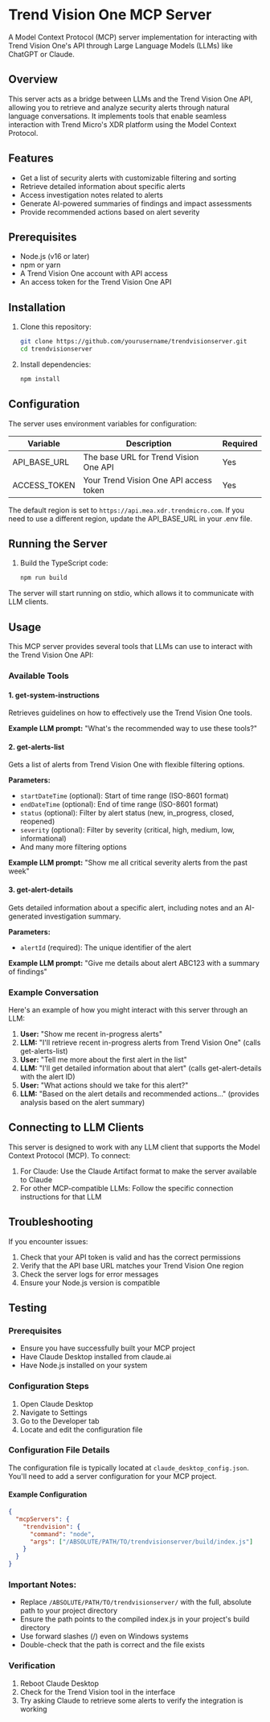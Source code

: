 # Trend Vision One MCP Server

A Model Context Protocol (MCP) server implementation for interacting with Trend Vision One's API through Large Language Models (LLMs) like ChatGPT or Claude.

## Overview

This server acts as a bridge between LLMs and the Trend Vision One API, allowing you to retrieve and analyze security alerts through natural language conversations. It implements tools that enable seamless interaction with Trend Micro's XDR platform using the Model Context Protocol.

## Features

- Get a list of security alerts with customizable filtering and sorting
- Retrieve detailed information about specific alerts
- Access investigation notes related to alerts
- Generate AI-powered summaries of findings and impact assessments
- Provide recommended actions based on alert severity

## Prerequisites

- Node.js (v16 or later)
- npm or yarn
- A Trend Vision One account with API access
- An access token for the Trend Vision One API

## Installation

1. Clone this repository:

   ```bash
   git clone https://github.com/yourusername/trendvisionserver.git
   cd trendvisionserver
   ```

2. Install dependencies:

   ```bash
   npm install
   ```

## Configuration

The server uses environment variables for configuration:

| Variable     | Description                            | Required |
| ------------ | -------------------------------------- | -------- |
| API_BASE_URL | The base URL for Trend Vision One API  | Yes      |
| ACCESS_TOKEN | Your Trend Vision One API access token | Yes      |

The default region is set to `https://api.mea.xdr.trendmicro.com`. If you need to use a different region, update the API_BASE_URL in your .env file.

## Running the Server

1. Build the TypeScript code:

   ```bash
   npm run build
   ```

The server will start running on stdio, which allows it to communicate with LLM clients.

## Usage

This MCP server provides several tools that LLMs can use to interact with the Trend Vision One API:

### Available Tools

#### 1. get-system-instructions

Retrieves guidelines on how to effectively use the Trend Vision One tools.

**Example LLM prompt:**
"What's the recommended way to use these tools?"

#### 2. get-alerts-list

Gets a list of alerts from Trend Vision One with flexible filtering options.

**Parameters:**

- `startDateTime` (optional): Start of time range (ISO-8601 format)
- `endDateTime` (optional): End of time range (ISO-8601 format)
- `status` (optional): Filter by alert status (new, in_progress, closed, reopened)
- `severity` (optional): Filter by severity (critical, high, medium, low, informational)
- And many more filtering options

**Example LLM prompt:**
"Show me all critical severity alerts from the past week"

#### 3. get-alert-details

Gets detailed information about a specific alert, including notes and an AI-generated investigation summary.

**Parameters:**

- `alertId` (required): The unique identifier of the alert

**Example LLM prompt:**
"Give me details about alert ABC123 with a summary of findings"

### Example Conversation

Here's an example of how you might interact with this server through an LLM:

1. **User:** "Show me recent in-progress alerts"
2. **LLM:** "I'll retrieve recent in-progress alerts from Trend Vision One" (calls get-alerts-list)
3. **User:** "Tell me more about the first alert in the list"
4. **LLM:** "I'll get detailed information about that alert" (calls get-alert-details with the alert ID)
5. **User:** "What actions should we take for this alert?"
6. **LLM:** "Based on the alert details and recommended actions..." (provides analysis based on the alert summary)

## Connecting to LLM Clients

This server is designed to work with any LLM client that supports the Model Context Protocol (MCP). To connect:

1. For Claude: Use the Claude Artifact format to make the server available to Claude
2. For other MCP-compatible LLMs: Follow the specific connection instructions for that LLM

## Troubleshooting

If you encounter issues:

1. Check that your API token is valid and has the correct permissions
2. Verify that the API base URL matches your Trend Vision One region
3. Check the server logs for error messages
4. Ensure your Node.js version is compatible

## Testing

### Prerequisites

- Ensure you have successfully built your MCP project
- Have Claude Desktop installed from claude.ai
- Have Node.js installed on your system

### Configuration Steps

1. Open Claude Desktop
2. Navigate to Settings
3. Go to the Developer tab
4. Locate and edit the configuration file

### Configuration File Details

The configuration file is typically located at `claude_desktop_config.json`. You'll need to add a server configuration for your MCP project.

#### Example Configuration

```json
{
  "mcpServers": {
    "trendvision": {
      "command": "node",
      "args": ["/ABSOLUTE/PATH/TO/trendvisionserver/build/index.js"]
    }
  }
}
```

### Important Notes:

- Replace `/ABSOLUTE/PATH/TO/trendvisionserver/` with the full, absolute path to your project directory
- Ensure the path points to the compiled index.js in your project's build directory
- Use forward slashes (/) even on Windows systems
- Double-check that the path is correct and the file exists

### Verification

1. Reboot Claude Desktop
2. Check for the Trend Vision tool in the interface
3. Try asking Claude to retrieve some alerts to verify the integration is working
